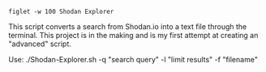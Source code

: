 ```
figlet -w 100 Shodan Explorer
```
This script converts a search from Shodan.io into a text file through the terminal. This project is in the making and is my first attempt at creating an "advanced" script.

Use: ./Shodan-Explorer.sh -q "search query" -l "limit results" -f "filename"
